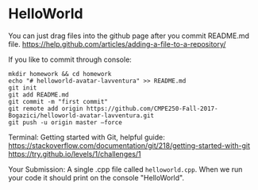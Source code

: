 # HelloWorld

You can just drag files into the github page after you commit README.md file.
https://help.github.com/articles/adding-a-file-to-a-repository/

If you like to commit through console:

```
mkdir homework && cd homework
echo "# helloworld-avatar-lavventura" >> README.md
git init
git add README.md
git commit -m "first commit"
git remote add origin https://github.com/CMPE250-Fall-2017-Bogazici/helloworld-avatar-lavventura.git
git push -u origin master —force	
```

Terminal: Getting started with Git, helpful guide: 
https://stackoverflow.com/documentation/git/218/getting-started-with-git
https://try.github.io/levels/1/challenges/1

Your Submission:
A single .cpp file called `helloworld.cpp`. When we run your code it should print on the console "HelloWorld".
